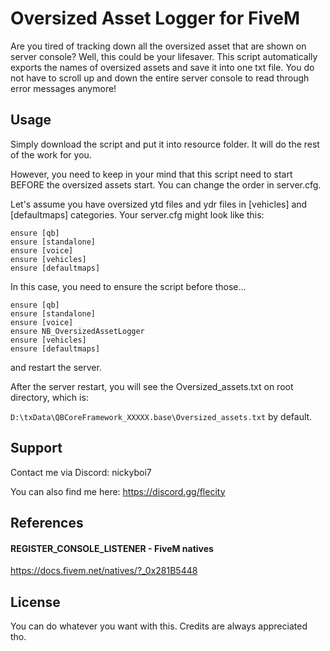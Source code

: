 
# Oversized Asset Logger for FiveM


Are you tired of tracking down all the oversized asset that are shown on server console? Well, this could be your lifesaver. This script automatically exports the names of oversized assets and save it into one txt file. You do not have to scroll up and down the entire server console to read through error messages anymore!
## Usage

Simply download the script and put it into resource folder. It will do the rest of the work for you.

However, you need to keep in your mind that this script need to start BEFORE the oversized assets start. You can change the order in server.cfg.

Let's assume you have oversized ytd files and ydr files in [vehicles] and [defaultmaps] categories. Your server.cfg might look like this:

```
ensure [qb]
ensure [standalone]
ensure [voice]
ensure [vehicles]
ensure [defaultmaps]
```

In this case, you need to ensure the script before those...

```
ensure [qb]
ensure [standalone]
ensure [voice]
ensure NB_OversizedAssetLogger
ensure [vehicles]
ensure [defaultmaps]
```
and restart the server. 

After the server restart, you will see the Oversized_assets.txt on root directory, which is:

```D:\txData\QBCoreFramework_XXXXX.base\Oversized_assets.txt``` by default.



## Support

Contact me via Discord: nickyboi7

You can also find me here: https://discord.gg/flecity
## References

#### REGISTER_CONSOLE_LISTENER - FiveM natives
https://docs.fivem.net/natives/?_0x281B5448


## License

You can do whatever you want with this. Credits are always appreciated tho.
